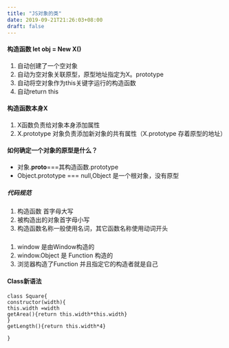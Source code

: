 ```yaml
---
title: "JS对象的类"
date: 2019-09-21T21:26:03+08:00
draft: false
---
```






#### 构造函数 let obj = New X()
1. 自动创建了一个空对象
2. 自动为空对象关联原型，原型地址指定为X。prototype
3. 自动将空对象作为this关键字运行的构造函数
4. 自动return this


#### 构造函数本身X
1. X函数负责给对象本身添加属性
2. X.prototype 对象负责添加新对象的共有属性（X.prototype 存着原型的地址）


#### 如何确定一个对象的原型是什么？
 * 对象.__proto__===其构造函数.prototype
 *  Object.prototype === null,Object 是一个根对象，没有原型

##### 代码规范
1. 构造函数 首字母大写
2. 被构造出的对象首字母小写
3. 构造函数名称一般使用名词，其它函数名称使用动词开头

##### 
1. window 是由Window构造的
2. window.Object 是 Function 构造的
3. 浏览器构造了Function 并且指定它的构造者就是自己

#### Class新语法

```
class Square{
constructor(width){
this.width =width
getArea(){return this.width*this.width}
}
getLength(){return this.width*4}

}
```
